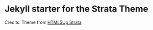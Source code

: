 # Jekyll starter for the Strata Theme

Credits: Theme from [HTML5Up Strata](https://html5up.net/strata)
